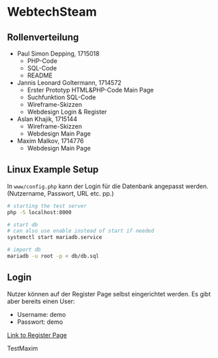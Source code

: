 # WebtechSteam

## Rollenverteilung
* Paul Simon Depping, 1715018
  * PHP-Code
  * SQL-Code
  * README
* Jannis Leonard Goltermann, 1714572
  * Erster Prototyp HTML&PHP-Code Main Page
  * Suchfunktion SQL-Code
  * Wireframe-Skizzen
  * Webdesign Login & Register
* Aslan Khajik, 1715144
  * Wireframe-Skizzen
  * Webdesign Main Page
* Maxim Malkov, 1714776
  * Webdesign Main Page

## Linux Example Setup

In `www/config.php` kann der Login für die Datenbank angepasst werden. (Nutzername, Passwort, URL etc. pp.)

```sh
# starting the test server
php -S localhost:8000

# start db
# can also use enable instead of start if needed
systemctl start mariadb.service 

# import db
mariadb -u root -p < db/db.sql
```

## Login

Nutzer können auf der Register Page selbst eingerichtet werden. Es gibt aber bereits einen User:

* Username: demo
* Passwort: demo

[Link to Register Page](http://localhost:8000/www/register.php)

TestMaxim
